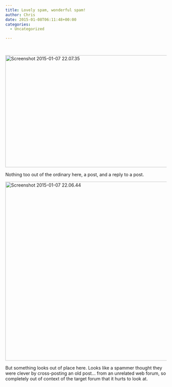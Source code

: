 ```yaml
---
title: Lovely spam, wonderful spam!
author: Chris
date: 2015-01-08T06:11:48+00:00
categories:
  - Uncategorized

---
```

&nbsp;

[<img class="alignnone size-full wp-image-203" src="https://i2.wp.com/balde.losno.co/kn/i/Screenshot-2015-01-07-22.07.35.png?resize=840%2C351&#038;ssl=1" alt="Screenshot 2015-01-07 22.07.35" width="840" height="351" data-recalc-dims="1" />][1]

Nothing too out of the ordinary here, a post, and a reply to a post.

[<img class="alignnone size-full wp-image-204" src="https://i2.wp.com/balde.losno.co/kn/i/Screenshot-2015-01-07-22.06.44.png?resize=840%2C560&#038;ssl=1" alt="Screenshot 2015-01-07 22.06.44" width="840" height="560" data-recalc-dims="1" />][2]

But something looks out of place here. Looks like a spammer thought they were clever by cross-posting an old post&#8230; from an unrelated web forum, so completely out of context of the target forum that it hurts to look at.

 [1]: https://i2.wp.com/balde.losno.co/kn/i/Screenshot-2015-01-07-22.07.35.png?ssl=1
 [2]: https://i2.wp.com/balde.losno.co/kn/i/Screenshot-2015-01-07-22.06.44.png?ssl=1
